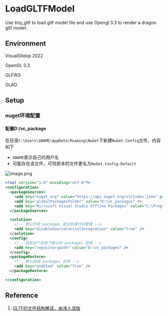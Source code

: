 # LoadGLTFModel 
Use tiny_gltf to load gltf model file and use Opengl 3.3 to render a dragon gltf model.

## Environment

VisualStidop 2022

OpenGL 3.3

GLFW3

GLAD

## Setup

### nuget环境配置

#### 配置D:/vc_package

在目录`C:\Users\$NAME\AppData\Roaming\NuGet`下新建`NuGet.Config`文件，内容如下

- `$NAME`表示自己的用户名
- 可能存在该文件，可将原本的文件更名为`NuGet.Config-Default`

![image.png](https://cdn.nlark.com/yuque/0/2024/png/29081253/1718766370597-dbe911b2-36d1-4974-a0d8-ed60378470d4.png?x-oss-process=image%2Fformat%2Cwebp)

```XML
<?xml version="1.0" encoding="utf-8"?>
<configuration>
  <packageSources>
    <add key="nuget.org" value="https://api.nuget.org/v3/index.json" protocolVersion="3" />
    <add key="globalPackagesFolder" value="D:\vc_packages" />
    <add key="Microsoft Visual Studio Offline Packages" value="C:\Program Files (x86)\Microsoft SDKs\NuGetPackages\" />
  </packageSources>

  <solution>
    <!-- 默认不将 packages 提交到源代码管理 -->
    <add key="disableSourceControlIntegration" value="true" />
  </solution>
  <config>
    <!-- 指定这个目录下默认的 packages 目录 -->
    <add key="repositorypath" value="D:\vc_packages" />
  </config>
  <packageRestore>
    <!-- 默认启用 packages 还原 -->
    <add key="enabled" value="True" />
  </packageRestore>

</configuration>
```

## Reference

1. [GLTF的文件结构解读，由浅入深版](https://blog.csdn.net/qq_51802524/article/details/141788273)





